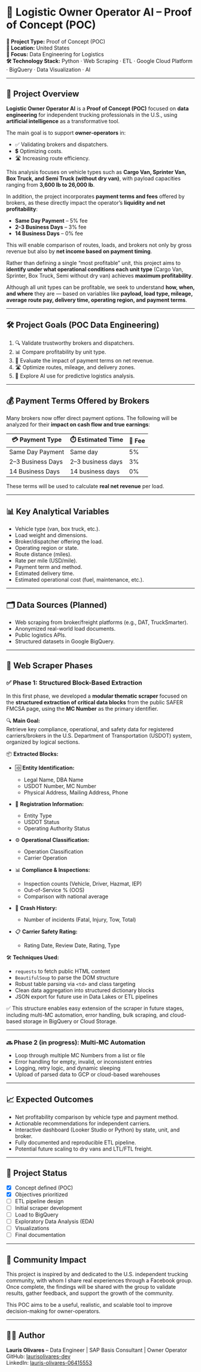 # 🚛 Logistic Owner Operator AI – Proof of Concept (POC)

**📌 Project Type:** Proof of Concept (POC)  
**📍 Location:** United States  
**🧠 Focus:** Data Engineering for Logistics  
**🛠️ Technology Stack:** Python · Web Scraping · ETL · Google Cloud Platform · BigQuery · Data Visualization · AI  

---

## 📘 Project Overview

**Logistic Owner Operator AI** is a **Proof of Concept (POC)** focused on **data engineering** for independent trucking professionals in the U.S., using **artificial intelligence** as a transformative tool.

The main goal is to support **owner-operators** in:

- ✅ Validating brokers and dispatchers.  
- 💲 Optimizing costs.  
- 🛣️ Increasing route efficiency.

This analysis focuses on vehicle types such as **Cargo Van, Sprinter Van, Box Truck, and Semi Truck (without dry van)**, with payload capacities ranging from **3,600 lb to 26,000 lb**.

In addition, the project incorporates **payment terms and fees** offered by brokers, as these directly impact the operator’s **liquidity and net profitability**:

- **Same Day Payment** – 5% fee  
- **2–3 Business Days** – 3% fee  
- **14 Business Days** – 0% fee  

This will enable comparison of routes, loads, and brokers not only by gross revenue but also by **net income based on payment timing**.

Rather than defining a single “most profitable” unit, this project aims to **identify under what operational conditions each unit type** (Cargo Van, Sprinter, Box Truck, Semi without dry van) achieves **maximum profitability**.

Although all unit types can be profitable, we seek to understand **how, when, and where** they are — based on variables like **payload, load type, mileage, average route pay, delivery time, operating region, and payment terms**.

---

## 🛠️ Project Goals (POC Data Engineering)

1. 🔍 Validate trustworthy brokers and dispatchers.  
2. 📊 Compare profitability by unit type.  
3. 💸 Evaluate the impact of payment terms on net revenue.  
4. 🛣️ Optimize routes, mileage, and delivery zones.  
5. 🤖 Explore AI use for predictive logistics analysis.

---

## 💰 Payment Terms Offered by Brokers

Many brokers now offer direct payment options. The following will be analyzed for their **impact on cash flow and true earnings**:

| 💳 Payment Type         | ⏱️ Estimated Time     | 💸 Fee         |
|------------------------|-----------------------|----------------|
| Same Day Payment       | Same day              | 5%             |
| 2–3 Business Days      | 2–3 business days     | 3%             |
| 14 Business Days       | 14 business days      | 0%             |

These terms will be used to calculate **real net revenue** per load.

---

## 📊 Key Analytical Variables

- Vehicle type (van, box truck, etc.).  
- Load weight and dimensions.  
- Broker/dispatcher offering the load.  
- Operating region or state.  
- Route distance (miles).  
- Rate per mile (USD/mile).  
- Payment term and method.  
- Estimated delivery time.  
- Estimated operational cost (fuel, maintenance, etc.).

---

## 🗂️ Data Sources (Planned)

- Web scraping from broker/freight platforms (e.g., DAT, TruckSmarter).  
- Anonymized real-world load documents.  
- Public logistics APIs.  
- Structured datasets in Google BigQuery.

---
## 🧱 Web Scraper Phases

### ✅ Phase 1: Structured Block-Based Extraction

In this first phase, we developed a **modular thematic scraper** focused on the **structured extraction of critical data blocks** from the public SAFER FMCSA page, using the **MC Number** as the primary identifier.

🔍 **Main Goal:**  
Retrieve key compliance, operational, and safety data for registered carriers/brokers in the U.S. Department of Transportation (USDOT) system, organized by logical sections.

📦 **Extracted Blocks:**

- 🆔 **Entity Identification:**  
  - Legal Name, DBA Name  
  - USDOT Number, MC Number  
  - Physical Address, Mailing Address, Phone

- 🏢 **Registration Information:**  
  - Entity Type  
  - USDOT Status  
  - Operating Authority Status

- ⚙️ **Operational Classification:**  
  - Operation Classification  
  - Carrier Operation

- 📊 **Compliance & Inspections:**  
  - Inspection counts (Vehicle, Driver, Hazmat, IEP)  
  - Out-of-Service % (OOS)  
  - Comparison with national average

- 🚧 **Crash History:**  
  - Number of incidents (Fatal, Injury, Tow, Total)

- 📋 **Carrier Safety Rating:**  
  - Rating Date, Review Date, Rating, Type

🛠 **Techniques Used:**

- `requests` to fetch public HTML content  
- `BeautifulSoup` to parse the DOM structure  
- Robust table parsing via `<td>` and class targeting  
- Clean data aggregation into structured dictionary blocks  
- JSON export for future use in Data Lakes or ETL pipelines

✅ This structure enables easy extension of the scraper in future stages, including multi-MC automation, error handling, bulk scraping, and cloud-based storage in BigQuery or Cloud Storage.

---

### 🔜 Phase 2 (in progress): Multi-MC Automation

- Loop through multiple MC Numbers from a list or file  
- Error handling for empty, invalid, or inconsistent entries  
- Logging, retry logic, and dynamic sleeping  
- Upload of parsed data to GCP or cloud-based warehouses

---

## 📈 Expected Outcomes

- Net profitability comparison by vehicle type and payment method.  
- Actionable recommendations for independent carriers.  
- Interactive dashboard (Looker Studio or Python) by state, unit, and broker.  
- Fully documented and reproducible ETL pipeline.  
- Potential future scaling to dry vans and LTL/FTL freight.

---

## 🚧 Project Status

- [x] Concept defined (POC)  
- [x] Objectives prioritized  
- [ ] ETL pipeline design  
- [ ] Initial scraper development  
- [ ] Load to BigQuery  
- [ ] Exploratory Data Analysis (EDA)  
- [ ] Visualizations  
- [ ] Final documentation

---

## 🤝 Community Impact

This project is inspired by and dedicated to the U.S. independent trucking community, with whom I share real experiences through a Facebook group. Once complete, the findings will be shared with the group to validate results, gather feedback, and support the growth of the community.

This POC aims to be a useful, realistic, and scalable tool to improve decision-making for owner-operators.

---

## 👩‍💻 Author

**Lauris Olivares** – Data Engineer | SAP Basis Consultant | Owner Operator  
GitHub: [laurisolivares-dev](https://github.com/laurisolivares-dev)  
LinkedIn: [lauris-olivares-06415553](https://linkedin.com/in/lauris-olivares-06415553)
